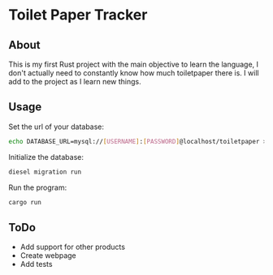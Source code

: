 # Toilet Paper Tracker

## About

This is my first Rust project with the main objective to learn the language, I don't actually need to constantly know how much toiletpaper there is.
I will add to the project as I learn new things.

## Usage

Set the url of your database:

```sh
echo DATABASE_URL=mysql://[USERNAME]:[PASSWORD]@localhost/toiletpaper > .env
```

Initialize the database:

```sh
diesel migration run
```

Run the program:

```sh
cargo run
```

## ToDo

* Add support for other products
* Create webpage
* Add tests
